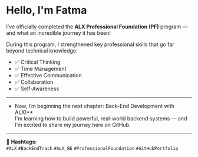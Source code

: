 #  Hello, I'm Fatma

 I’ve officially completed the **ALX Professional Foundation (PF)** program — and what an incredible journey it has been!

During this program, I strengthened key professional skills that go far beyond technical knowledge:

- ✅ Critical Thinking  
- ✅ Time Management  
- ✅ Effective Communication   
- ✅ Collaboration  
- ✅ Self-Awareness

---

 * Now, I’m beginning the next chapter: Back-End Development with ALX!**  
I'm learning how to build powerful, real-world backend systems — and I’m excited to share my journey here on GitHub.
---
🔖 **Hashtags:**  
`#ALX` `#BackEndTrack` `#ALX_BE` `#ProfessionalFoundation` `#GitHubPortfolio`
